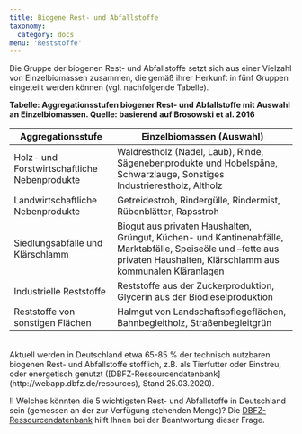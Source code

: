 ```yaml
---
title: Biogene Rest- und Abfallstoffe
taxonomy:
  category: docs
menu: 'Reststoffe'
---
```


Die Gruppe der biogenen Rest- und Abfallstoffe setzt sich aus einer Vielzahl von Einzelbiomassen zusammen, die gemäß ihrer Herkunft in fünf Gruppen eingeteilt werden können (vgl. nachfolgende Tabelle).

**Tabelle: Aggregationsstufen biogener Rest- und Abfallstoffe mit Auswahl an Einzelbiomassen. Quelle: basierend auf Brosowski et al. 2016**

| Aggregationsstufe | Einzelbiomassen (Auswahl) |
|-|-|
| Holz- und Forstwirtschaftliche Nebenprodukte | Waldrestholz (Nadel, Laub), Rinde, Sägenebenprodukte und Hobelspäne, Schwarzlauge, Sonstiges Industrierestholz, Altholz |
| Landwirtschaftliche Nebenprodukte | Getreidestroh, Rindergülle, Rindermist, Rübenblätter, Rapsstroh |
| Siedlungsabfälle und Klärschlamm | Biogut aus privaten Haushalten, Grüngut, Küchen- und Kantinenabfälle, Marktabfälle, Speiseöle und –fette aus privaten Haushalten, Klärschlamm aus kommunalen Kläranlagen |
| Industrielle Reststoffe | Reststoffe aus der Zuckerproduktion, Glycerin aus der Biodieselproduktion |
| Reststoffe von sonstigen Flächen | Halmgut von Landschaftspflegeflächen, Bahnbegleitholz, Straßenbegleitgrün |

<br>
Aktuell werden in Deutschland etwa 65-85 % der technisch nutzbaren biogenen Rest- und Abfallstoffe stofflich, z.B. als Tierfutter oder Einstreu, oder energetisch genutzt ([DBFZ-Ressourcendatenbank](http://webapp.dbfz.de/resources), Stand 25.03.2020). 

!! Welches könnten die 5 wichtigsten Rest- und Abfallstoffe in Deutschland sein (gemessen an der zur Verfügung stehenden Menge)? Die [DBFZ-Ressourcendatenbank](http://webapp.dbfz.de/resources) hilft Ihnen bei der Beantwortung dieser Frage.

